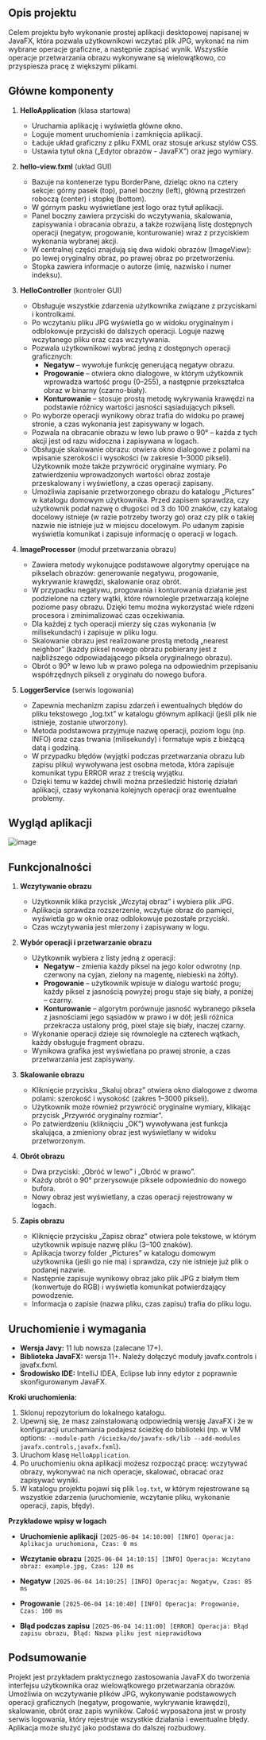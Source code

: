 ## Opis projektu

Celem projektu było wykonanie prostej aplikacji desktopowej napisanej w JavaFX, która pozwala użytkownikowi wczytać plik JPG, wykonać na nim wybrane operacje graficzne, a następnie zapisać wynik. Wszystkie operacje przetwarzania obrazu wykonywane są wielowątkowo, co przyspiesza pracę z większymi plikami.

## Główne komponenty

1. **HelloApplication** (klasa startowa) 
   - Uruchamia aplikację i wyświetla główne okno. 
   - Loguje moment uruchomienia i zamknięcia aplikacji. 
   - Ładuje układ graficzny z pliku FXML oraz stosuje arkusz stylów CSS. 
   - Ustawia tytuł okna („Edytor obrazów - JavaFX”) oraz jego wymiary. 

2. **hello-view\.fxml** (układ GUI) 
   - Bazuje na kontenerze typu BorderPane, dzieląc okno na cztery sekcje: górny pasek (top), panel boczny (left), główną przestrzeń roboczą (center) i stopkę (bottom). 
   - W górnym pasku wyświetlane jest logo oraz tytuł aplikacji. 
   - Panel boczny zawiera przyciski do wczytywania, skalowania, zapisywania i obracania obrazu, a także rozwijaną listę dostępnych operacji (negatyw, progowanie, konturowanie) wraz z przyciskiem wykonania wybranej akcji. 
   - W centralnej części znajdują się dwa widoki obrazów (ImageView): po lewej oryginalny obraz, po prawej obraz po przetworzeniu. 
   - Stopka zawiera informacje o autorze (imię, nazwisko i numer indeksu).

3. **HelloController** (kontroler GUI) 
   - Obsługuje wszystkie zdarzenia użytkownika związane z przyciskami i kontrolkami. 
   - Po wczytaniu pliku JPG wyświetla go w widoku oryginalnym i odblokowuje przyciski do dalszych operacji. Loguje nazwę wczytanego pliku oraz czas wczytywania. 
   - Pozwala użytkownikowi wybrać jedną z dostępnych operacji graficznych: 
     * **Negatyw** – wywołuje funkcję generującą negatyw obrazu.
     * **Progowanie** – otwiera okno dialogowe, w którym użytkownik wprowadza wartość progu (0–255), a następnie przekształca obraz w binarny (czarno-biały).
     * **Konturowanie** – stosuje prostą metodę wykrywania krawędzi na podstawie różnicy wartości jasności sąsiadujących pikseli.
   - Po wyborze operacji wynikowy obraz trafia do widoku po prawej stronie, a czas wykonania jest zapisywany w logach. 
   - Pozwala na obracanie obrazu w lewo lub prawo o 90° – każda z tych akcji jest od razu widoczna i zapisywana w logach. 
   - Obsługuje skalowanie obrazu: otwiera okno dialogowe z polami na wpisanie szerokości i wysokości (w zakresie 1–3000 pikseli). Użytkownik może także przywrócić oryginalne wymiary. Po zatwierdzeniu wprowadzonych wartości obraz zostaje przeskalowany i wyświetlony, a czas operacji zapisany. 
   - Umożliwia zapisanie przetworzonego obrazu do katalogu „Pictures” w katalogu domowym użytkownika. Przed zapisem sprawdza, czy użytkownik podał nazwę o długości od 3 do 100 znaków, czy katalog docelowy istnieje (w razie potrzeby tworzy go) oraz czy plik o takiej nazwie nie istnieje już w miejscu docelowym. Po udanym zapisie wyświetla komunikat i zapisuje informację o operacji w logach.

4. **ImageProcessor** (moduł przetwarzania obrazu) 
   - Zawiera metody wykonujące podstawowe algorytmy operujące na pikselach obrazów: generowanie negatywu, progowanie, wykrywanie krawędzi, skalowanie oraz obrót. 
   - W przypadku negatywu, progowania i konturowania działanie jest podzielone na cztery wątki, które równolegle przetwarzają kolejne poziome pasy obrazu. Dzięki temu można wykorzystać wiele rdzeni procesora i zminimalizować czas oczekiwania. 
   - Dla każdej z tych operacji mierzy się czas wykonania (w milisekundach) i zapisuje w pliku logu. 
   - Skalowanie obrazu jest realizowane prostą metodą „nearest neighbor” (każdy piksel nowego obrazu pobierany jest z najbliższego odpowiadającego piksela oryginalnego obrazu). 
   - Obrót o 90° w lewo lub w prawo polega na odpowiednim przepisaniu współrzędnych pikseli z oryginału do nowego bufora.

5. **LoggerService** (serwis logowania) 
   - Zapewnia mechanizm zapisu zdarzeń i ewentualnych błędów do pliku tekstowego „log.txt” w katalogu głównym aplikacji (jeśli plik nie istnieje, zostanie utworzony). 
   - Metoda podstawowa przyjmuje nazwę operacji, poziom logu (np. INFO) oraz czas trwania (milisekundy) i formatuje wpis z bieżącą datą i godziną. 
   - W przypadku błędów (wyjątki podczas przetwarzania obrazu lub zapisu pliku) wywoływana jest osobna metoda, która zapisuje komunikat typu ERROR wraz z treścią wyjątku. 
   - Dzięki temu w każdej chwili można prześledzić historię działań aplikacji, czasy wykonania kolejnych operacji oraz ewentualne problemy. 

## Wygląd aplikacji

![image](https://github.com/user-attachments/assets/e8f80060-e745-4ac0-9f76-e79b7e4a4fc0)


## Funkcjonalności

1. **Wczytywanie obrazu** 
    - Użytkownik klika przycisk „Wczytaj obraz” i wybiera plik JPG. 
    - Aplikacja sprawdza rozszerzenie, wczytuje obraz do pamięci, wyświetla go w oknie oraz odblokowuje pozostałe przyciski. 
    - Czas wczytywania jest mierzony i zapisywany w logu.

2. **Wybór operacji i przetwarzanie obrazu** 
   - Użytkownik wybiera z listy jedną z operacji:
       * **Negatyw** – zmienia każdy piksel na jego kolor odwrotny (np. czerwony na cyjan, zielony na magentę, niebieski na żółty).
       * **Progowanie** – użytkownik wpisuje w dialogu wartość progu; każdy piksel z jasnością powyżej progu staje się biały, a poniżej – czarny.
       * **Konturowanie** – algorytm porównuje jasność wybranego piksela z jasnościami jego sąsiadów w prawo i w dół; jeśli różnica przekracza ustalony próg, pixel staje się biały, inaczej czarny.
   - Wykonanie operacji dzieje się równolegle na czterech wątkach, każdy obsługuje fragment obrazu. 
   - Wynikowa grafika jest wyświetlana po prawej stronie, a czas przetwarzania jest zapisywany.

4. **Skalowanie obrazu**
   - Kliknięcie przycisku „Skaluj obraz” otwiera okno dialogowe z dwoma polami: szerokość i wysokość (zakres 1–3000 pikseli).
   - Użytkownik może również przywrócić oryginalne wymiary, klikając przycisk „Przywróć oryginalny rozmiar”.
   - Po zatwierdzeniu (kliknięciu „OK”) wywoływana jest funkcja skalująca, a zmieniony obraz jest wyświetlany w widoku przetworzonym.

5. **Obrót obrazu**
   - Dwa przyciski: „Obróć w lewo” i „Obróć w prawo”.
   - Każdy obrót o 90° przerysowuje piksele odpowiednio do nowego bufora.
   - Nowy obraz jest wyświetlany, a czas operacji rejestrowany w logach.

6. **Zapis obrazu**
   - Kliknięcie przycisku „Zapisz obraz” otwiera pole tekstowe, w którym użytkownik wpisuje nazwę pliku (3–100 znaków).
   - Aplikacja tworzy folder „Pictures” w katalogu domowym użytkownika (jeśli go nie ma) i sprawdza, czy nie istnieje już plik o podanej nazwie.
   - Następnie zapisuje wynikowy obraz jako plik JPG z białym tłem (konwertuje do RGB) i wyświetla komunikat potwierdzający powodzenie.
   - Informacja o zapisie (nazwa pliku, czas zapisu) trafia do pliku logu.

## Uruchomienie i wymagania

* **Wersja Javy:** 11 lub nowsza (zalecane 17+).
* **Biblioteka JavaFX:** wersja 11+. Należy dołączyć moduły javafx.controls i javafx.fxml.
* **Środowisko IDE:** IntelliJ IDEA, Eclipse lub inny edytor z poprawnie skonfigurowanym JavaFX.

**Kroki uruchomienia:**

1. Sklonuj repozytorium do lokalnego katalogu.
2. Upewnij się, że masz zainstalowaną odpowiednią wersję JavaFX i że w konfiguracji uruchamiania podajesz ścieżkę do biblioteki (np. w VM options:
   `--module-path /ścieżka/do/javafx-sdk/lib --add-modules javafx.controls,javafx.fxml`).
3. Uruchom klasę `HelloApplication`.
4. Po uruchomieniu okna aplikacji możesz rozpocząć pracę: wczytywać obrazy, wykonywać na nich operacje, skalować, obracać oraz zapisywać wyniki.
5. W katalogu projektu pojawi się plik `log.txt`, w którym rejestrowane są wszystkie zdarzenia (uruchomienie, wczytanie pliku, wykonanie operacji, zapis, błędy).

**Przykładowe wpisy w logach**

  * **Uruchomienie aplikacji**
    `[2025-06-04 14:10:00] [INFO] Operacja: Aplikacja uruchomiona, Czas: 0 ms`
  
  * **Wczytanie obrazu**
    `[2025-06-04 14:10:15] [INFO] Operacja: Wczytano obraz: example.jpg, Czas: 120 ms`
  
  * **Negatyw**
    `[2025-06-04 14:10:25] [INFO] Operacja: Negatyw, Czas: 85 ms`
  
  * **Progowanie**
    `[2025-06-04 14:10:40] [INFO] Operacja: Progowanie, Czas: 100 ms`
  
  * **Błąd podczas zapisu**
    `[2025-06-04 14:11:00] [ERROR] Operacja: Błąd zapisu obrazu, Błąd: Nazwa pliku jest nieprawidłowa`

## Podsumowanie

Projekt jest przykładem praktycznego zastosowania JavaFX do tworzenia interfejsu użytkownika oraz wielowątkowego przetwarzania obrazów. Umożliwia on wczytywanie plików JPG, wykonywanie podstawowych operacji graficznych (negatyw, progowanie, wykrywanie krawędzi), skalowanie, obrót oraz zapis wyników. Całość wyposażona jest w prosty serwis logowania, który rejestruje wszystkie działania i ewentualne błędy. Aplikacja może służyć jako podstawa do dalszej rozbudowy.
